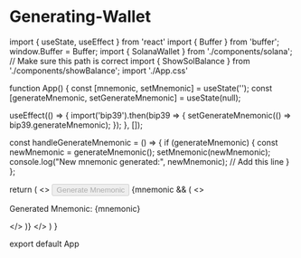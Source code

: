 # Generating-Wallet
import { useState, useEffect } from 'react'
import { Buffer } from 'buffer';
window.Buffer = Buffer;
import { SolanaWallet } from './components/solana'; // Make sure this path is correct
import { ShowSolBalance } from './components/showBalance';
import './App.css'

function App() {
  const [mnemonic, setMnemonic] = useState('');
  const [generateMnemonic, setGenerateMnemonic] = useState(null);

  useEffect(() => {
    import('bip39').then(bip39 => {
      setGenerateMnemonic(() => bip39.generateMnemonic);
    });
  }, []);

  const handleGenerateMnemonic = () => {
    if (generateMnemonic) {
      const newMnemonic = generateMnemonic();
      setMnemonic(newMnemonic);
      console.log("New mnemonic generated:", newMnemonic); // Add this line
    }
  };

  return (
    <>
      <button onClick={handleGenerateMnemonic} disabled={!generateMnemonic}>
        Generate Mnemonic
      </button>
      {mnemonic && (
        <>
          <p>Generated Mnemonic: {mnemonic}</p>
          <ShowSolBalance />
          <SolanaWallet mnemonic={mnemonic} />
        </>
      )}
    </>
  )
}

export default App
